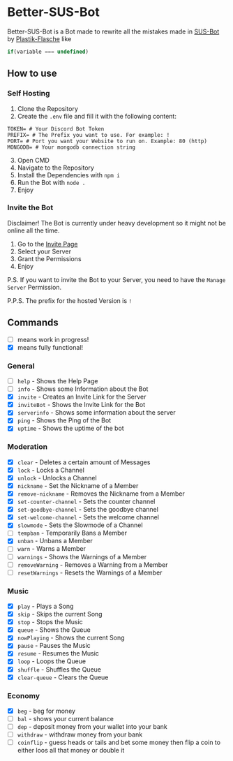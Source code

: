 # Better-SUS-Bot

Better-SUS-Bot is a Bot made to rewrite all the mistakes made in [SUS-Bot](https://github.com/plastic-flasche/SUS-bot) by [Plastik-Flasche](https://github.com/plastik-flasche) like 
```js 
if(variable === undefined)
```

## How to use

### Self Hosting

1. Clone the Repository
2. Create the `.env` file and fill it with the following content:

```env
TOKEN= # Your Discord Bot Token
PREFIX= # The Prefix you want to use. For example: !
PORT= # Port you want your Website to run on. Example: 80 (http)
MONGODB= # Your mongodb connection string
```

3. Open CMD
4. Navigate to the Repository
5. Install the Dependencies with `npm i`
6. Run the Bot with `node .`
7. Enjoy

### Invite the Bot

Disclaimer! The Bot is currently under heavy development so it might not be online all the time.

1. Go to the [Invite Page](https://discord.com/api/oauth2/authorize?client_id=1049581652181008417&permissions=8&scope=bot%20applications.commands)
2. Select your Server
3. Grant the Permissions
4. Enjoy

P.S. If you want to invite the Bot to your Server, you need to have the `Manage Server` Permission.

P.P.S. The prefix for the hosted Version is `!`

## Commands

- [ ] means work in progress!
- [x] means fully functional!

### General

- [ ] `help` - Shows the Help Page
- [ ] `info` - Shows some Information about the Bot
- [x] `invite` - Creates an Invite Link for the Server
- [x] `inviteBot` - Shows the Invite Link for the Bot
- [x] `serverinfo` - Shows some information about the server
- [x] `ping` - Shows the Ping of the Bot
- [x] `uptime` - Shows the uptime of the bot

### Moderation

- [x] `clear` - Deletes a certain amount of Messages
- [x] `lock` - Locks a Channel
- [x] `unlock` - Unlocks a Channel
- [x] `nickname` - Set the Nickname of a Member
- [x] `remove-nickname` - Removes the Nickname from a Member
- [x] `set-counter-channel` - Sets the counter channel
- [x] `set-goodbye-channel` - Sets the goodbye channel
- [x] `set-welcome-channel` - Sets the welcome channel
- [x] `slowmode` - Sets the Slowmode of a Channel
- [ ] `tempban` - Temporarily Bans a Member
- [x] `unban` - Unbans a Member
- [ ] `warn` - Warns a Member
- [ ] `warnings` - Shows the Warnings of a Member
- [ ] `removeWarning` - Removes a Warning from a Member
- [ ] `resetWarnings` - Resets the Warnings of a Member

### Music

- [x] `play` - Plays a Song
- [x] `skip` - Skips the current Song
- [x] `stop` - Stops the Music
- [x] `queue` - Shows the Queue
- [x] `nowPlaying` - Shows the current Song
- [x] `pause` - Pauses the Music
- [x] `resume` - Resumes the Music
- [x] `loop` - Loops the Queue
- [x] `shuffle` - Shuffles the Queue
- [x] `clear-queue` - Clears the Queue

### Economy

- [x] `beg` - beg for money
- [ ] `bal` - shows your current balance
- [ ] `dep` - deposit money from your wallet into your bank
- [ ] `withdraw` - withdraw money from your bank
- [ ] `coinflip` - guess heads or tails and bet some money then flip a coin to either loos all that money or double it
